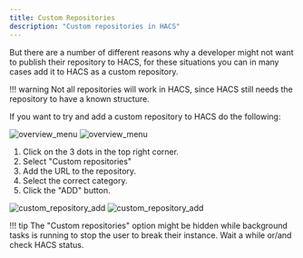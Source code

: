 ```yaml
---
title: Custom Repositories
description: "Custom repositories in HACS"
---
```


But there are a number of different reasons why a developer might not want to publish their repository to HACS, for these situations you can in many cases add it to HACS as a custom repository.

!!! warning
    Not all repositories will work in HACS, since HACS still needs the repository to have a known structure.


If you want to try and add a custom repository to HACS do the following:

![overview_menu](/assets/images/screenshots/overview/menu/light.png#only-light)
![overview_menu](/assets/images/screenshots/overview/menu/dark.png#only-dark)

1. Click on the 3 dots in the top right corner.
1. Select "Custom repositories"
1. Add the URL to the repository.
1. Select the correct category.
1. Click the "ADD" button.

![custom_repository_add](/assets/images/screenshots/dialog/custom_repository/add/light.png#only-light)
![custom_repository_add](/assets/images/screenshots/dialog/custom_repository/add/dark.png#only-dark)


!!! tip
    The "Custom repositories" option might be hidden while background tasks is running to stop the user to break their instance. Wait a while or/and check HACS status. 
